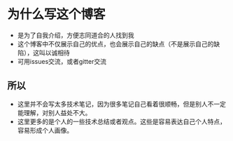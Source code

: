 # 为什么写这个博客

- 是为了自我介绍，方便志同道合的人找到我  
- 这个博客中不仅展示自己的优点，也会展示自己的缺点（不是展示自己的缺陷），这叫以诚相待  
- 可用issues交流，或者gitter交流  

## 所以

- 这里并不会写太多技术笔记，因为很多笔记自己看着很顺畅，但是别人不一定能理解，对别人益处不大。  
- 这里更多的是个人的一些技术总结或者观点。这些是容易表达自己个人特点，容易形成个人画像。